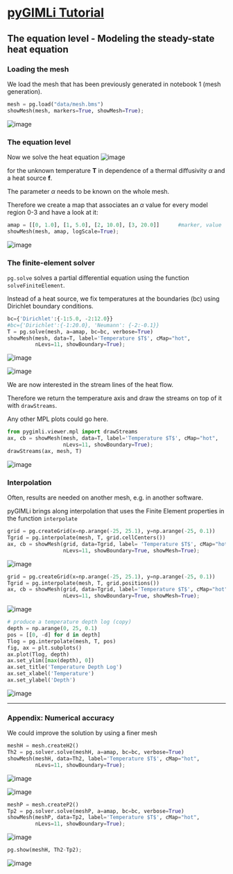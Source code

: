 # [pyGIMLi Tutorial](https://github.com/gimli-org/transform2021)

## The equation level - Modeling the steady-state heat equation

### Loading the mesh
We load the mesh that has been previously generated in notebook 1 (mesh generation).
```python
mesh = pg.load("data/mesh.bms")
showMesh(mesh, markers=True, showMesh=True);
```
![image](https://user-images.githubusercontent.com/101647060/181425700-c6a37818-fd87-4a46-baa6-e590cdb8240e.png)

### The equation level

Now we solve the heat equation
![image](https://user-images.githubusercontent.com/101647060/181426043-7c4d1cee-0105-4b7d-9ac0-1681fbc88974.png)

for the unknown temperature **T** in dependence of a thermal diffusivity $\alpha$ and a heat source **f**. 

The parameter $\alpha$ needs to be known on the whole mesh. 

Therefore we create a map that associates an $\alpha$ value for every model region 0-3 and have a look at it:

```python
amap = [[0, 1.0], [1, 5.0], [2, 10.0], [3, 20.0]]      #marker, value
showMesh(mesh, amap, logScale=True);
```
![image](https://user-images.githubusercontent.com/101647060/181427647-a3962842-232e-40e8-b938-6dcc96e4551e.png)

### The finite-element solver

```pg.solve``` solves a partial differential equation using the function ```solveFiniteElement```.

Instead of a heat source, we fix temperatures at the boundaries (bc) using Dirichlet boundary conditions.

```python
bc={'Dirichlet':{-1:5.0, -2:12.0}}
#bc={'Dirichlet':{-1:20.0}, 'Neumann': {-2:-0.1}}
T = pg.solve(mesh, a=amap, bc=bc, verbose=True)
showMesh(mesh, data=T, label='Temperature $T$', cMap="hot",
         nLevs=11, showBoundary=True);
```
![image](https://user-images.githubusercontent.com/101647060/181428357-6d732575-033f-48ac-99a5-a6de8ea56e3c.png)


![image](https://user-images.githubusercontent.com/101647060/181428149-15a885c6-2d80-4e63-811d-e21839a57aa2.png)

We are now interested in the stream lines of the heat flow. 

Therefore we return the temperature axis and draw the streams on top of it with ```drawStreams```. 

Any other MPL plots could go here.

```python
from pygimli.viewer.mpl import drawStreams
ax, cb = showMesh(mesh, data=T, label='Temperature $T$', cMap="hot",
                  nLevs=11, showBoundary=True);
drawStreams(ax, mesh, T)
```
![image](https://user-images.githubusercontent.com/101647060/181429250-9741ef5d-cba5-4fd8-9607-8363b873fb52.png)


### Interpolation
Often, results are needed on another mesh, e.g. in another software. 

pyGIMLi brings along interpolation that uses the Finite Element properties in the function ```interpolate```

```python
grid = pg.createGrid(x=np.arange(-25, 25.1), y=np.arange(-25, 0.1))
Tgrid = pg.interpolate(mesh, T, grid.cellCenters())
ax, cb = showMesh(grid, data=Tgrid, label= 'Temperature $T$', cMap="hot",
                  nLevs=11, showBoundary=True, showMesh=True);
```
![image](https://user-images.githubusercontent.com/101647060/181429787-918ac04c-3f7a-413b-a9b4-850db6cb2c94.png)

```python
grid = pg.createGrid(x=np.arange(-25, 25.1), y=np.arange(-25, 0.1))
Tgrid = pg.interpolate(mesh, T, grid.positions())
ax, cb = showMesh(grid, data=Tgrid, label='Temperature $T$', cMap="hot",
                  nLevs=11, showBoundary=True, showMesh=True);
```
![image](https://user-images.githubusercontent.com/101647060/181430020-57c9ab7c-f6d2-45d3-9b8e-be92ee592010.png)

```python
# produce a temperature depth log (copy)
depth = np.arange(0, 25, 0.1)
pos = [[0, -d] for d in depth]
Tlog = pg.interpolate(mesh, T, pos)
fig, ax = plt.subplots()
ax.plot(Tlog, depth)
ax.set_ylim([max(depth), 0])
ax.set_title('Temperature Depth Log')
ax.set_xlabel('Temperature')
ax.set_ylabel('Depth')
```
![image](https://user-images.githubusercontent.com/101647060/181430134-46893bc8-0bcf-4a7d-858e-2d240e53ae5a.png)

------------------------------------------------------------------------------------------------------------------------------

### Appendix: Numerical accuracy

We could improve the solution by using a finer mesh

```python
meshH = mesh.createH2()
Th2 = pg.solver.solve(meshH, a=amap, bc=bc, verbose=True)
showMesh(meshH, data=Th2, label='Temperature $T$', cMap="hot",
         nLevs=11, showBoundary=True);
```
![image](https://user-images.githubusercontent.com/101647060/181430568-576a1272-5976-4051-8622-2b3de8d6d4c6.png)

![image](https://user-images.githubusercontent.com/101647060/181430495-aba97732-7965-4e78-a5cf-8e4f2b7f7680.png)

```python
meshP = mesh.createP2()
Tp2 = pg.solver.solve(meshP, a=amap, bc=bc, verbose=True)
showMesh(meshP, data=Tp2, label='Temperature $T$', cMap="hot",
         nLevs=11, showBoundary=True);
```
![image](https://user-images.githubusercontent.com/101647060/181430673-d460d383-1232-4907-b123-33b6f44c1ce6.png)

```python
pg.show(meshH, Th2-Tp2);
```
![image](https://user-images.githubusercontent.com/101647060/181430718-cfb820b5-7a07-4366-9d26-d0640c93d9c1.png)

